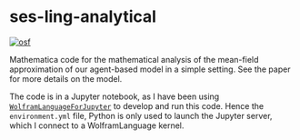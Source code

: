 ses-ling-analytical
===================
[![osf](https://img.shields.io/badge/doi-10.17605%2Fosf.io%2FAHM6J-blue.svg?style=flat-square)](https://doi.org/10.17605/osf.io/AHM6J)

Mathematica code for the mathematical analysis of the mean-field approximation of our
agent-based model in a simple setting. See the paper for more details on the model.

The code is in a Jupyter notebook, as I have been using
[`WolframLanguageForJupyter`](https://github.com/WolframResearch/WolframLanguageForJupyter)
to develop and run this code. Hence the `environment.yml` file, Python is only used to
launch the Jupyter server, which I connect to a WolframLanguage kernel.

